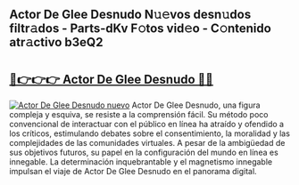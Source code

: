## Actor De Glee Desnudo N𝚞𝚎vos desn𝚞dos filtr𝚊dos - Parts-dKv F𝚘tos vid𝚎o - C𝚘ntenido atr𝚊ctivo b3eQ2

# <h2><a href="http://mb756n.tromn.icu/?c=Actor+De+Glee+Desnudo">🔗👉👉👉 Actor De Glee Desnudo 🔗🔗</a></h2>

[![Actor De Glee Desnudo nuevo](https://i.imgur.com/pEAQMta.gif)](http://mb756n.tromn.icu/?c=Actor+De+Glee+Desnudo)
Actor De Glee Desnudo, una figura compleja y esquiva, se resiste a la comprensión fácil. Su método poco convencional de interactuar con el público en línea ha atraído y ofendido a los críticos, estimulando debates sobre el consentimiento, la moralidad y las complejidades de las comunidades virtuales. A pesar de la ambigüedad de sus objetivos futuros, su papel en la configuración del mundo en línea es innegable. La determinación inquebrantable y el magnetismo innegable impulsan el viaje de Actor De Glee Desnudo en el panorama digital.
